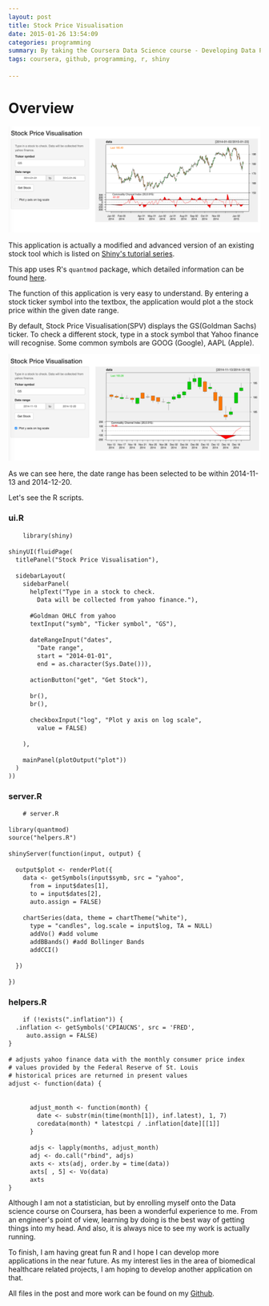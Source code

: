 ```yaml
---
layout: post
title: Stock Price Visualisation
date: 2015-01-26 13:54:09
categories: programming
summary: By taking the Coursera Data Science course - Developing Data Products, I have created an interactive application using Shiny by RStudio.
tags: coursera, github, programming, r, shiny

---
```


# Overview

![](/images/stock/1.png)
 
This application is actually a modified and advanced version of an existing stock tool which is listed on [Shiny's tutorial series](http://shiny.rstudio.com/tutorial/lesson6/).

This app uses R's `quantmod` package, which detailed information can be found [here](http://www.quantmod.com/).

The function of this application is very easy to understand. By entering a stock ticker symbol into the textbox, the application would plot a the stock price within the given date range.

By default, Stock Price Visualisation(SPV) displays the GS(Goldman Sachs) ticker. To check a different stock, type in a stock symbol that Yahoo finance will recognise. Some common symbols are GOOG (Google), AAPL (Apple).

![](/images/stock/2.png)

As we can see here, the date range has been selected to be within 2014-11-13 and 2014-12-20. 

Let's see the R scripts.

### ui.R

```{r}
	library(shiny)

shinyUI(fluidPage(
  titlePanel("Stock Price Visualisation"),
  
  sidebarLayout(
    sidebarPanel(
      helpText("Type in a stock to check. 
        Data will be collected from yahoo finance."),
     
      #Goldman OHLC from yahoo
      textInput("symb", "Ticker symbol", "GS"),
    
      dateRangeInput("dates", 
        "Date range",
        start = "2014-01-01", 
        end = as.character(Sys.Date())),
   
      actionButton("get", "Get Stock"),
      
      br(),
      br(),
      
      checkboxInput("log", "Plot y axis on log scale", 
        value = FALSE)
    
    ),
    
    mainPanel(plotOutput("plot"))
  )
))
```
### server.R

```{r}
	# server.R

library(quantmod)
source("helpers.R")

shinyServer(function(input, output) {

  output$plot <- renderPlot({
    data <- getSymbols(input$symb, src = "yahoo", 
      from = input$dates[1],
      to = input$dates[2],
      auto.assign = FALSE)
                 
    chartSeries(data, theme = chartTheme("white"), 
      type = "candles", log.scale = input$log, TA = NULL)
      addVo() #add volume 
      addBBands() #add Bollinger Bands 
      addCCI()
     
  })
  
})
```

### helpers.R

```{r}
	if (!exists(".inflation")) {
  .inflation <- getSymbols('CPIAUCNS', src = 'FRED', 
     auto.assign = FALSE)
}  

# adjusts yahoo finance data with the monthly consumer price index 
# values provided by the Federal Reserve of St. Louis
# historical prices are returned in present values 
adjust <- function(data) {
             
      
      adjust_month <- function(month) {               
        date <- substr(min(time(month[1]), inf.latest), 1, 7)
        coredata(month) * latestcpi / .inflation[date][[1]]
      }
      
      adjs <- lapply(months, adjust_month)
      adj <- do.call("rbind", adjs)
      axts <- xts(adj, order.by = time(data))
      axts[ , 5] <- Vo(data)
      axts
}

```

Although I am not a statistician, but by enrolling myself onto the Data science course on Coursera, has been a wonderful experience to me. From an engineer's point of view, learning by doing is the best way of getting things into my head. And also, it is always nice to see my work is actually running. 

To finish, I am having great fun R and I hope I can develop more applications in the near future. As my interest lies in the area of biomedical healthcare related projects, I am hoping to develop another application on that. 

All files in the post and more work can be found on my [Github](https://github.com/taylorhxu).

